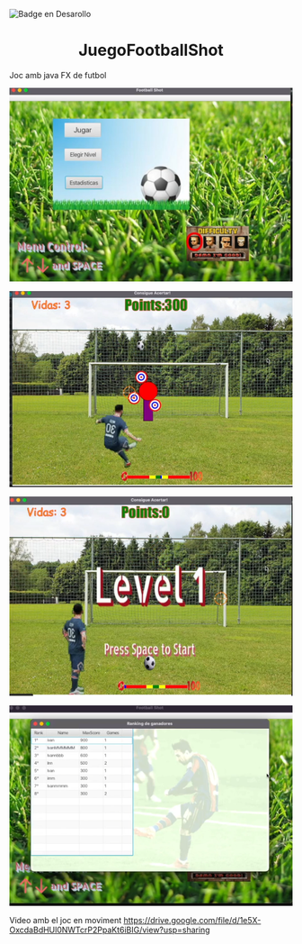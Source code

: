 ![Badge en Desarollo](https://img.shields.io/badge/STATUS-EN%20DESAROLLO-green)

<h1 align="center"> JuegoFootballShot </h1>

Joc amb java FX de futbol

<p align="center">
  <img src="https://github.com/ivancatalana/JuegoFootballShot/blob/f9e3870feba16b41d40c4be15b91465c3d3c9252/Captura%20de%20pantalla%202024-02-16%20002538.png?raw=true" alt="Image" width="600">
</p>
<p align="center">
  <img src="https://raw.githubusercontent.com/ivancatalana/JuegoFootballShot/f9e3870feba16b41d40c4be15b91465c3d3c9252/Captura%20de%20pantalla%202024-02-16%20002357.png" alt="Image" width="600">
</p>
<p align="center">
  <img src="https://github.com/ivancatalana/JuegoFootballShot/blob/f9e3870feba16b41d40c4be15b91465c3d3c9252/Captura%20de%20pantalla%202024-02-16%20002638.png?raw=true" alt="Image" width="600">
</p>
<p align="center">
  <img src="https://github.com/ivancatalana/JuegoFootballShot/blob/master/Captura%20de%20pantalla%202024-02-16%20002612.png?raw=true" alt="Image" width="600">
</p>

Video amb el joc en moviment
https://drive.google.com/file/d/1e5X-OxcdaBdHUl0NWTcrP2PpaKt6iBIG/view?usp=sharing
